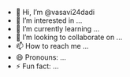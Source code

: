 - 👋 Hi, I’m @vasavi24dadi
- 👀 I’m interested in ...
- 🌱 I’m currently learning ...
- 💞️ I’m looking to collaborate on ...
- 📫 How to reach me ...
- 😄 Pronouns: ...
- ⚡ Fun fact: ...

<!---
vasavi24dadi/vasavi24dadi is a ✨ special ✨ repository because its `README.md` (this file) appears on your GitHub profile.
You can click the Preview link to take a look at your changes.
--->
